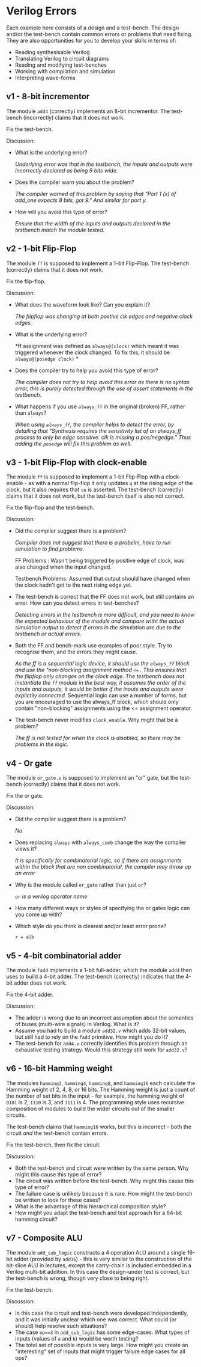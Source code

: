 Verilog Errors
==============

Each example here consists of a design and a test-bench.
The design and/or the test-bench contain common errors
or problems that need fixing. They are also opportunities
for you to develop your skills in terms of:

- Reading synthesisable Verilog
- Translating Verilog to circuit diagrams
- Reading and modifying test-benches
- Working with compilation and simulation
- Interpreting wave-forms

v1 - 8-bit incrementor
----------------------

The module `add4` (correctly) implements an 8-bit incrementor. The test-bench (incorrectly)
claims that it does not work.

Fix the test-bench.

Discussion:

- What is the underlying error?

    *Underlying error was that in the testbench, the inputs and outputs were incorrectly declared as being 9 bits wide.* 

- Does the compiler warn you about the problem?

    *The compiler warned of this problem by saying that "Port 1 (x) of add_one expects 8 bits, got 9." And similar for port y.*

- How will you avoid this type of error?

    *Ensure that the width of the inputs and outputs declared in the testbench match the module tested.*


v2 - 1-bit Flip-Flop
--------------------

The module `ff` is supposed to implement a 1-bit Flip-Flop. The test-bench
(correctly) claims that it does not work.

Fix the flip-flop.

Discussion:

- What does the waveform look like? Can you explain it?

    *The flipflop was changing at both postive clk edges and negative clock edges.*

- What is the underlying error?

    *ff assignment was defined as `always@(clock)` which meant it was triggered whenever the clock changed. To fix this, it should be `always@(posedge clock)` *

- Does the compiler try to help you avoid this type of error?

    *The compiler does not try to help avoid this error as there is no syntax error, this is purely detected through the use of assert statements in the testbench.* 

- What happens if you use `always_ff` in the original (broken) FF, rather than `always`?

    *When using `always_ff`, the compiler helps to detect the error, by detailing that "Synthesis requires the sensitivity list of an always_ff process to only be edge sensitive. clk is missing a pos/negedge." Thus adding the `posedge` will fix this problem as well.*

v3 - 1-bit Flip-Flop with clock-enable
-------------------------------------

The module `ff` is supposed to implement a 1-bit Flip-Flop with a clock-enable - as
with a normal flip-flop it only updates `q` at the rising edge of the clock,
but it also requires that `ce` is asserted. The test-bench (correctly) claims that
it does not work, but the test-bench itself is also not correct.

Fix the flip-flop and the test-bench.


Discussion:

- Did the compiler suggest there is a problem?

  *Compiler does not suggest that there is a probelm, have to run simulation to find problems.* 

  FF Problems : Wasn't being triggered by positive edge of clock, was also changed when the input changed. 

  Testbench Problems: Assumed that output should have changed when the clock hadn't got to the next rising edge yet. 

- The test-bench is correct that the FF does not work, but still contains an error. How can you
    detect errors in test-benches?

    *Detecting errors in the testbench is more difficult, and you need to know the expected behaviour of the module and compare witht the actual simulation output to detect if errors in the simulation are due to the testbench or actual errors.*

- Both the FF and bench-mark use examples of poor style. Try to recognise them, and the errors they might cause.

    *As the ff is a sequential logic device, it should use the `always_ff` block and use the "non-blocking assignment method `<=` . This ensures that the flipflop only changes on the clock edge. The testbench does not instantiate the `ff` module in the best way, it assumes the order of the inputs and outputs, it would be better if the inouts and outputs were explictily connected.*
Sequential logic can use a number of forms, but you are encouraged to use the always_ff block, which should only contain "non-blocking" assignments using the <= assignment operator.
- The test-bench never modifies `clock_enable`. Why might that be a problem?

    *The ff is not tested for when the clock is disabled, so there may be problems in the logic.*

v4 - Or gate
------------

The module `or_gate.v` is supposed to implement an "or" gate, but the test-bench
(correctly) claims that it does not work.

Fix the or gate.

Discussion:

- Did the compiler suggest there is a problem?

    *No*

- Does replacing `always` with `always_comb` change the way the compiler views it?

    *It is specifically for combinatorial logic, so if there are assignments within the block that are non combinatorial, the compiler may throw up an error*

- Why is the module called `or_gate` rather than just `or`?

    *`or` is a verilog operator name*

- How many different ways or styles of specifying the or gates logic can you come up with?

- Which style do you think is clearest and/or least error prone?

    `r = a|b`

v5 - 4-bit combinatorial adder
------------------------------

The module `fadd` implements a 1-bit full-adder, which the module `add4` then
uses to build a 4-bit adder. The test-bench (correctly) indicates that the
4-bit adder does not work.

Fix the 4-bit adder.

Discussion:

- The adder is wrong due to an incorrect assumption about the semantics of buses (multi-wire signals) in Verilog. What is it?
- Assume you had to build a module `add32.v` which adds 32-bit values, but still had to rely on the `fadd` primitive. How might you do it?
- The test-bench for `add4.v` correctly identifies this problem through an exhaustive testing strategy. Would this strategy still work for `add32.v`?


v6 - 16-bit Hamming weight
--------------------------

The modules `hamming2`, `hamming4`, `hamming8`, and `hamming16` each calculate the Hamming weight of
2, 4, 8, or 16 bits. The Hamming weight is just a count of the number of set bits in the input - for
example, the hamming weight of `0101` is 2, `1110` is 3, and `1111` is 4. The programming style
uses recursive composition of modules to build the wider circuits out of the smaller circuits.

The test-bench claims that `hamming16` works, but this is incorrect - both the
circuit _and_ the test-bench contain errors.

Fix the test-bench, then fix the circuit.

Discussion:
- Both the test-bench and circuit were written by the same person. Why might this cause this type of error?
- The circuit was written before the test-bench. Why might this cause this type of error?
- The failure case is unlikely because it is rare. How might the test-bench be written to look for these cases?
- What is the advantage of this hierarchical composition style?
- How might you adapt the test-bench and test approach for a 64-bit hamming circuit?

v7 - Composite ALU
------------------

The module `add_sub_logic` constructs a 4 operation ALU around a single 16-bit adder (provided by `add16`) -
this is very similar to the construction of the bit-slice ALU in lectures, except the carry-chain is
included embedded in a Verilog multi-bit addition. In this case the design-under test is correct,
but the test-bench is wrong, though very close to being right.

Fix the test-bench.

Discussion:

- In this case the circuit and test-bench were developed independently, and it was initially unclear which one was correct. What
  could (or should) help resolve such situations?
- The case `op==3` in `add_sub_logic` has some edge-cases. What types of inputs (values of `a` and `b`) would be worth
    testing?
- The total set of possible inputs is very large. How might you create an "interesting" set of inputs that
    might trigger failure edge cases for all ops?
